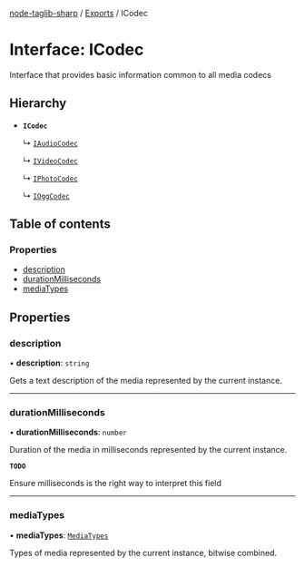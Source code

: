 [node-taglib-sharp](../README.md) / [Exports](../modules.md) / ICodec

# Interface: ICodec

Interface that provides basic information common to all media codecs

## Hierarchy

- **`ICodec`**

  ↳ [`IAudioCodec`](IAudioCodec.md)

  ↳ [`IVideoCodec`](IVideoCodec.md)

  ↳ [`IPhotoCodec`](IPhotoCodec.md)

  ↳ [`IOggCodec`](IOggCodec.md)

## Table of contents

### Properties

- [description](ICodec.md#description)
- [durationMilliseconds](ICodec.md#durationmilliseconds)
- [mediaTypes](ICodec.md#mediatypes)

## Properties

### description

• **description**: `string`

Gets a text description of the media represented by the current instance.

___

### durationMilliseconds

• **durationMilliseconds**: `number`

Duration of the media in milliseconds represented by the current instance.

**`TODO`**

Ensure milliseconds is the right way to interpret this field

___

### mediaTypes

• **mediaTypes**: [`MediaTypes`](../enums/MediaTypes.md)

Types of media represented by the current instance, bitwise combined.

